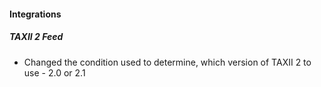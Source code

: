 
#### Integrations

##### TAXII 2 Feed
- Changed the condition used to determine, which version of TAXII 2 to use - 2.0 or 2.1
